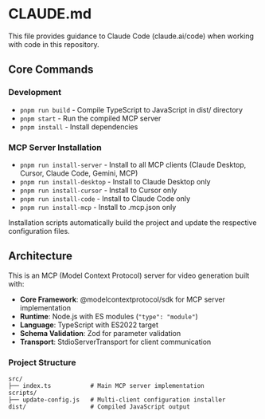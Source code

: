 # CLAUDE.md

This file provides guidance to Claude Code (claude.ai/code) when working with code in this repository.

## Core Commands

### Development

- `pnpm run build` - Compile TypeScript to JavaScript in dist/ directory
- `pnpm start` - Run the compiled MCP server
- `pnpm install` - Install dependencies

### MCP Server Installation

- `pnpm run install-server` - Install to all MCP clients (Claude Desktop, Cursor, Claude Code, Gemini, MCP)
- `pnpm run install-desktop` - Install to Claude Desktop only
- `pnpm run install-cursor` - Install to Cursor only
- `pnpm run install-code` - Install to Claude Code only
- `pnpm run install-mcp` - Install to .mcp.json only

Installation scripts automatically build the project and update the respective configuration files.

## Architecture

This is an MCP (Model Context Protocol) server for video generation built with:

- **Core Framework**: @modelcontextprotocol/sdk for MCP server implementation
- **Runtime**: Node.js with ES modules (`"type": "module"`)
- **Language**: TypeScript with ES2022 target
- **Schema Validation**: Zod for parameter validation
- **Transport**: StdioServerTransport for client communication

### Project Structure

```
src/
├── index.ts           # Main MCP server implementation
scripts/
├── update-config.js   # Multi-client configuration installer
dist/                  # Compiled JavaScript output
```
